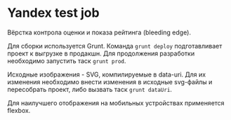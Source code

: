 Yandex test job
======

Вёрстка контрола оценки и показа рейтинга (bleeding edge).

Для сборки используется Grunt. Команда `grunt deploy` подготавливает проект к выгрузке в продакшн. Для продолжения разработки необходимо запустить таск `grunt prod`.

Исходные изображения - SVG, компилируемые в data-uri. Для их изменения необходимо внести изменения в исходные svg-файлы и пересобрать проект, либо вызвать таск `grunt dataUri`.

Для наилучшего отображения на мобильных устройствах применяется flexbox.